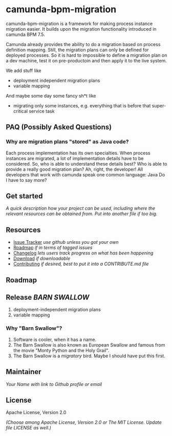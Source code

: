 # camunda-bpm-migration

camunda-bpm-migration is a framework for making process instance migration easier.
It builds upon the migration functionality introduced in camunda BPM 7.5.

Camunda already provides the ability to do a migration based on process definition mapping.
Still, the migration plans can only be defined for deployed processes. So it is hard to impossible to define a migration plan on a dev machine, test it on pre-productoin and then apply it to the live system.

We add stuff like
* deployment independent migration plans
* variable mapping

And maybe some day some fancy sh*t like
* migrating only some instances, e.g. everything that is before that super-critical service task

## PAQ (Possibly Asked Questions)

### Why are migration plans "stored" as Java code?
Each process implementation has its own specialties. When process instances are migrated, a lot of implementation details have to be considered.
So, who is able to understand these details best? Who is able to provide a really good migration plan?
Ah, right, the developer!
All developers that work with camunda speak one common language: Java
Do I have to say more?

## Get started

_A quick description how your project can be used, including where the relevant resources can be obtained from.
Put into another file if too big._


## Resources

* [Issue Tracker](link-to-issue-tracker) _use github unless you got your own_
* [Roadmap](link-to-issue-tracker-filter) _if in terms of tagged issues_
* [Changelog](link-to-changelog) _lets users track progress on what has been happening_
* [Download](link-to-downloadable-archive) _if downloadable_
* [Contributing](link-to-contribute-guide) _if desired, best to put it into a CONTRIBUTE.md file_


## Roadmap

## Release _*BARN SWALLOW*_
1. deployment-independent migration plans
1. variable mapping

### Why "Barn Swallow"?
1. Software is cooler, when it has a name.
1. The Barn Swallow is also known as European Swallow and famous from the movie "Monty Python and the Holy Grail".
1. The Barn Swallow is a _migratory_ bird. Maybe I should have put this first.


## Maintainer

_Your Name with link to Github profile or email_


## License

Apache License, Version 2.0

_(Choose among Apache License, Version 2.0 or The MIT License. Update file LICENSE as well.)_
